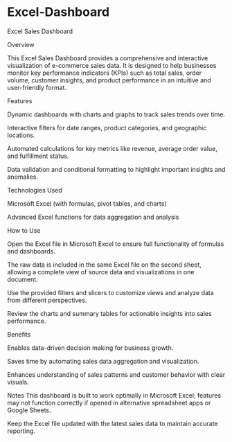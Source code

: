# Excel-Dashboard
Excel Sales Dashboard

Overview

This Excel Sales Dashboard provides a comprehensive and interactive visualization of e-commerce sales data. It is designed to help businesses monitor key performance indicators (KPIs) such as total sales, order volume, customer insights, and product performance in an intuitive and user-friendly format.

Features

Dynamic dashboards with charts and graphs to track sales trends over time.

Interactive filters for date ranges, product categories, and geographic locations.

Automated calculations for key metrics like revenue, average order value, and fulfillment status.

Data validation and conditional formatting to highlight important insights and anomalies.

Technologies Used

Microsoft Excel (with formulas, pivot tables, and charts)

Advanced Excel functions for data aggregation and analysis

How to Use

Open the Excel file in Microsoft Excel to ensure full functionality of formulas and dashboards.

The raw data is included in the same Excel file on the second sheet, allowing a complete view of source data and visualizations in one document.

Use the provided filters and slicers to customize views and analyze data from different perspectives.

Review the charts and summary tables for actionable insights into sales performance.

Benefits

Enables data-driven decision making for business growth.

Saves time by automating sales data aggregation and visualization.

Enhances understanding of sales patterns and customer behavior with clear visuals.

Notes
This dashboard is built to work optimally in Microsoft Excel; features may not function correctly if opened in alternative spreadsheet apps or Google Sheets.

Keep the Excel file updated with the latest sales data to maintain accurate reporting.

